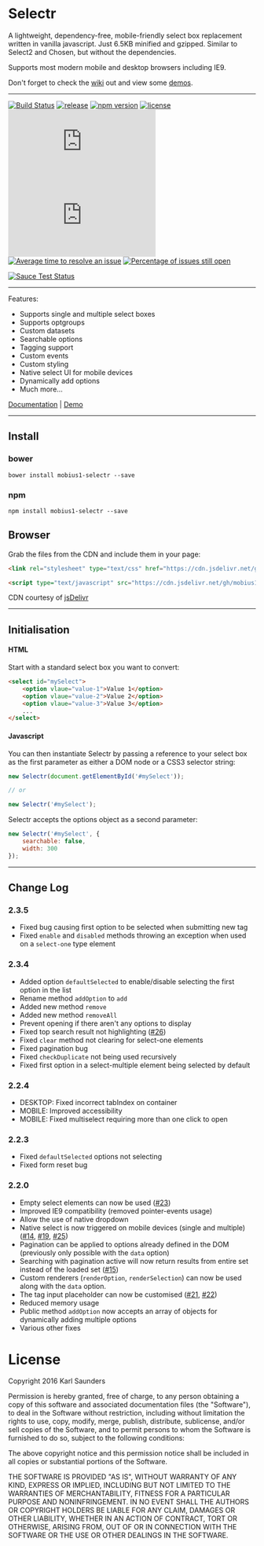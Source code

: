 # Selectr

A lightweight, dependency-free, mobile-friendly select box replacement written in vanilla javascript. Just 6.5KB minified and gzipped. Similar to Select2 and Chosen, but without the dependencies.

Supports most modern mobile and desktop browsers including IE9.

Don't forget to check the [wiki](https://github.com/Mobius1/Selectr/wiki) out and view some [demos](https://s.codepen.io/Mobius1/debug/QgdpLN).

---

[![Build Status](https://travis-ci.org/Mobius1/Selectr.svg?branch=master)](https://travis-ci.org/Mobius1/Selectr) [![release](http://github-release-version.herokuapp.com/github/Mobius1/Selectr/release.svg?style=flat)](https://github.com/Mobius1/Selectr/releases/tag/2.3.5) [![npm version](https://badge.fury.io/js/mobius1-selectr.svg)](https://badge.fury.io/js/mobius1-selectr) [![license](https://img.shields.io/github/license/mashape/apistatus.svg)](https://github.com/Mobius1/Selectr/blob/master/LICENSE) ![](http://img.badgesize.io/Mobius1/selectr/master/dist/selectr.min.js) ![](http://img.badgesize.io/Mobius1/selectr/master/dist/selectr.min.js?compression=gzip&label=gzipped) [![Average time to resolve an issue](http://isitmaintained.com/badge/resolution/mobius1/selectr.svg)](http://isitmaintained.com/project/mobius1/selectr "Average time to resolve an issue") [![Percentage of issues still open](http://isitmaintained.com/badge/open/mobius1/selectr.svg)](http://isitmaintained.com/project/mobius1/selectr "Percentage of issues still open")

[![Sauce Test Status](https://saucelabs.com/browser-matrix/M0bius01.svg)](https://saucelabs.com/u/M0bius01)

---


Features:

* Supports single and multiple select boxes
* Supports optgroups
* Custom datasets
* Searchable options
* Tagging support
* Custom events
* Custom styling
* Native select UI for mobile devices
* Dynamically add options
* Much more...

[Documentation](https://github.com/Mobius1/Selectr/wiki) | [Demo](https://s.codepen.io/Mobius1/debug/QgdpLN)

---

## Install

### bower

```
bower install mobius1-selectr --save
```

### npm

```
npm install mobius1-selectr --save
```

## Browser

Grab the files from the CDN and include them in your page:

```html
<link rel="stylesheet" type="text/css" href="https://cdn.jsdelivr.net/gh/mobius1/selectr@2.3.5/dist/selectr.min.css">

<script type="text/javascript" src="https://cdn.jsdelivr.net/gh/mobius1/selectr@2.3.5/dist/selectr.min.js"></script>
```

CDN courtesy of [jsDelivr](http://www.jsdelivr.com/)

---

## Initialisation

#### HTML

Start with a standard select box you want to convert:

```html
<select id="mySelect">
	<option vlaue="value-1">Value 1</option>
	<option vlaue="value-2">Value 2</option>
	<option vlaue="value-3">Value 3</option>
	...
</select>
```

#### Javascript

You can then instantiate Selectr by passing a reference to your select box as the first parameter as either a DOM node or a CSS3 selector string:

```javascript
new Selectr(document.getElementById('#mySelect'));

// or

new Selectr('#mySelect');
```

Selectr accepts the options object as a second parameter:

```javascript
new Selectr('#mySelect', {
	searchable: false,
	width: 300
});
```

---

## Change Log

### 2.3.5
* Fixed bug causing first option to be selected when submitting new tag
* Fixed `enable` and `disabled` methods throwing an exception when used on a `select-one` type element

### 2.3.4
* Added option `defaultSelected` to enable/disable selecting the first option in the list
* Rename method `addOption` to `add`
* Added new method `remove`
* Added new method `removeAll`
* Prevent opening if there aren't any options to display
* Fixed top search result not highlighting ([#26](https://github.com/Mobius1/Selectr/issues/26))
* Fixed `clear` method not clearing for select-one elements
* Fixed pagination bug
* Fixed `checkDuplicate` not being used recursively
* Fixed first option in a select-multiple element being selected by default

### 2.2.4
* DESKTOP: Fixed incorrect tabIndex on container
* MOBILE: Improved accessibility
* MOBILE: Fixed multiselect requiring more than one click to open


### 2.2.3
* Fixed `defaultSelected` options not selecting
* Fixed form reset bug


### 2.2.0
* Empty select elements can now be used ([#23](https://github.com/Mobius1/Selectr/issues/23))
* Improved IE9 compatibility (removed pointer-events usage)
* Allow the use of native dropdown
* Native select is now triggered on mobile devices (single and multiple) ([#14](https://github.com/Mobius1/Selectr/issues/14), [#19](https://github.com/Mobius1/Selectr/issues/19), [#25](https://github.com/Mobius1/Selectr/issues/25))
* Pagination can be applied to options already defined in the DOM (previously only possible with the `data` option)
* Searching with pagination active will now return results from entire set instead of the loaded set ([#15](https://github.com/Mobius1/Selectr/issues/15))
* Custom renderers (`renderOption`, `renderSelection`) can now be used along with the `data` option.
* The tag input placeholder can now be customised ([#21](https://github.com/Mobius1/Selectr/issues/21), [#22](https://github.com/Mobius1/Selectr/issues/22))
* Reduced memory usage
* Public method `addOption` now accepts an array of objects for dynamically adding multiple options
* Various other fixes


# License

Copyright 2016 Karl Saunders

Permission is hereby granted, free of charge, to any person obtaining a copy of this software and associated documentation files (the "Software"), to deal in the Software without restriction, including without limitation the rights to use, copy, modify, merge, publish, distribute, sublicense, and/or sell copies of the Software, and to permit persons to whom the Software is furnished to do so, subject to the following conditions:

The above copyright notice and this permission notice shall be included in all copies or substantial portions of the Software.

THE SOFTWARE IS PROVIDED "AS IS", WITHOUT WARRANTY OF ANY KIND, EXPRESS OR IMPLIED, INCLUDING BUT NOT LIMITED TO THE WARRANTIES OF MERCHANTABILITY, FITNESS FOR A PARTICULAR PURPOSE AND NONINFRINGEMENT. IN NO EVENT SHALL THE AUTHORS OR COPYRIGHT HOLDERS BE LIABLE FOR ANY CLAIM, DAMAGES OR OTHER LIABILITY, WHETHER IN AN ACTION OF CONTRACT, TORT OR OTHERWISE, ARISING FROM, OUT OF OR IN CONNECTION WITH THE SOFTWARE OR THE USE OR OTHER DEALINGS IN THE SOFTWARE.
